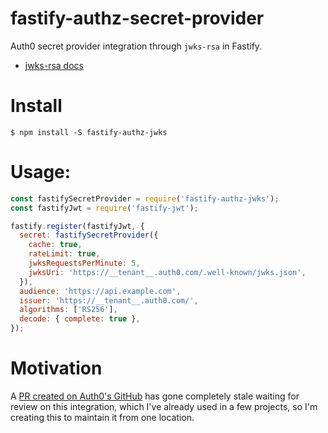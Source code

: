 # fastify-authz-secret-provider

Auth0 secret provider integration through `jwks-rsa` in Fastify.

- [jwks-rsa docs](https://github.com/auth0/node-jwks-rsa#usage)

# Install

```terminal
$ npm install -S fastify-authz-jwks
```

# Usage:

```js
const fastifySecretProvider = require('fastify-authz-jwks');
const fastifyJwt = require('fastify-jwt');

fastify.register(fastifyJwt, {
  secret: fastifySecretProvider({
    cache: true,
    rateLimit: true,
    jwksRequestsPerMinute: 5,
    jwksUri: 'https://__tenant__.auth0.com/.well-known/jwks.json',
  }),
  audience: 'https://api.example.com',
  issuer: 'https://__tenant__.auth0.com/',
  algorithms: ['RS256'],
  decode: { complete: true },
});
```

# Motivation

A [PR created on Auth0's GitHub](https://github.com/auth0/node-jwks-rsa/pull/31) has gone completely stale waiting for review on this integration, which I've already used in a few projects, so I'm creating this to maintain it from one location.
